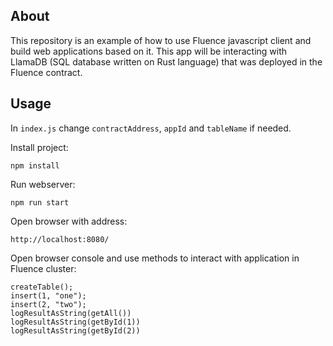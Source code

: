 ## About

This repository is an example of how to use Fluence javascript client and build web applications based on it. This app will be interacting with LlamaDB (SQL database written on Rust language) that was deployed in the Fluence contract.

## Usage

In `index.js` change `contractAddress`, `appId` and `tableName` if needed.

Install project:
```
npm install
```

Run webserver:
```
npm run start
```

Open browser with address:
```
http://localhost:8080/
```

Open browser console and use methods to interact with application in Fluence cluster:
```
createTable();
insert(1, "one");
insert(2, "two");
logResultAsString(getAll())
logResultAsString(getById(1))
logResultAsString(getById(2))
```